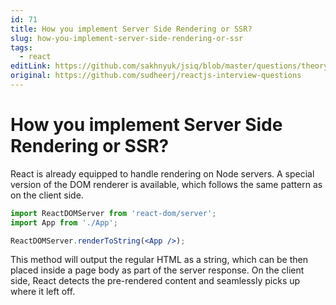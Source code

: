 ```yaml
---
id: 71
title: How you implement Server Side Rendering or SSR?
slug: how-you-implement-server-side-rendering-or-ssr
tags:
  - react
editLink: https://github.com/sakhnyuk/jsiq/blob/master/questions/theory/react/71.md
original: https://github.com/sudheerj/reactjs-interview-questions
---
```


# How you implement Server Side Rendering or SSR?

React is already equipped to handle rendering on Node servers. A special version of the DOM renderer is available, which follows the same pattern as on the client side.

```jsx
import ReactDOMServer from 'react-dom/server';
import App from './App';

ReactDOMServer.renderToString(<App />);
```

This method will output the regular HTML as a string, which can be then placed inside a page body as part of the server response. On the client side, React detects the pre-rendered content and seamlessly picks up where it left off.